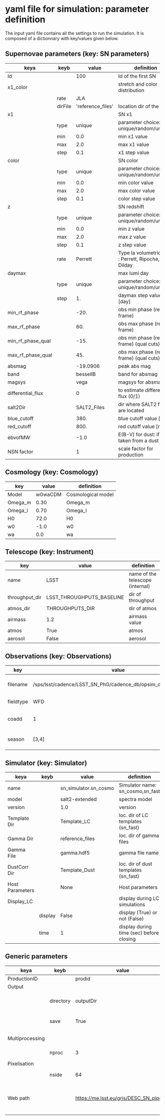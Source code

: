 # yaml file for simulation: parameter definition

The input yaml file contains all the settings to run the simulation. It is composed of a dictionnary with key/values given below.

## Supernovae parameters (key: SN parameters)
 
| keya | keyb | value | definition |
|---|---|---|---|
| Id |   | 100 | Id of the first SN | 
| x1_color | | | stretch and color distribution |  
| | rate | JLA | | type of distribution chosen |  
| |dirFile | 'reference_files' | location dir of the files |  
|x1 | | | SN x1 |
| | type | unique | parameter choice: unique/random/uniform |
|| min | 0.0 | min x1 value |
|| max | 2.0 | max x1 value |
|| step | 0.1 | x1 step value |
|color | | | SN color |
| | type | unique | parameter choice: unique/random/uniform |
|| min | 0.0 | min color value |
|| max | 2.0 | max color value |
|| step | 0.1 | color step value |
|z | | | SN redshift |
| | type | unique | parameter choice: unique/random/uniform |
|| min | 0.0 | min z value |
|| max | 2.0 | max z value |
|| step | 0.1 | z step value |
|| rate |Perrett | Type Ia volumetric rate : Perrett, Ripoche, Dilday |
|daymax | | | max lumi day |
| | type | unique | parameter choice: unique/random/uniform |
|| step | 1. | daymax step value [day] |
|min_rf_phase ||  -20.  | obs min phase (rest frame)|
|max_rf_phase ||  60.  |obs max phase (rest frame)
|min_rf_phase_qual || -15. |obs min phase (rest frame) (qual cuts)|
|max_rf_phase_qual || 45. |obs max phase (rest frame) (qual cuts)|
|absmag ||  -19.0906|peak abs mag |
|band || bessellB|band for absmag|
|magsys || vega |magsys for absmag |
|differential_flux|| 0 | to estimate differential flux (0/1)|
|salt2Dir ||  SALT2_Files |dir where SALT2 files are located |
|blue_cutoff || 380. | blue cutoff value [nm]|
|red_cutoff ||  800. | red cutoff value [nm] |
|ebvofMW || -1.0 | E(B-V) for dust: if -1.0: taken from a dust map | 
|NSN factor || 1 | scale factor for production |

## Cosmology (key: Cosmology)

|key | value | definition |
|---|---|---|
|Model | w0waCDM |Cosmological model |
|Omega_m | 0.30 |Omega_m |
| Omega_l | 0.70 |Omega_l|
| H0 | 72.0 | H0 |
|w0|  -1.0 | w0 |
|wa | 0.0  | wa |

## Telescope (key: Instrument)

|key | value | definition |
|---|---|---|
|name | LSST |name of the telescope (internal) |
|throughput_dir | LSST_THROUGHPUTS_BASELINE  |dir of throughput |
|atmos_dir | THROUGHPUTS_DIR  | dir of atmos |
|airmass | 1.2   | airmass value |
|atmos | True  |atmos |
|aerosol | False  |aerosol |

## Observations (key: Observations)
|key | value | definition |
|---|---|---|
|filename|/sps/lsst/cadence/LSST_SN_PhG/cadence_db/opsim_db/kraken_2026.db | Name of db obs file (full path) |
| fieldtype | WFD |  field type (DD or WFD) |
|coadd | 1 | coaddition per night (0=no/1=yes)
|season | [3,4] | season to simulate (-1 = all seasons) |

## Simulator (key: Simulator)

|keya | keyb | value | definition |
|---|---|---|---|
|name || sn_simulator.sn_cosmo  |Simulator name: sn_cosmo,sn_fast
|model | |salt2-extended  | spectra model |
|version | |1.0 | version |
|Template Dir || Template_LC |loc. dir of LC templates (sn_fast)|
|Gamma Dir | |reference_files |loc. dir of gamma files ||
|Gamma File | |gamma.hdf5 |gamma file name|
|DustCorr Dir ||Template_Dust |loc. dir of dust templates (sn_fast)|
|Host Parameters ||None  |Host parameters |
|Display_LC  ||| display during LC simulations|
||display | False | display (True) or not (False) |
|| time | 1 | display during time (sec) before closing|

## Generic parameters

| keya | keyb | value | definition |
|---|---|---| ---|
| ProductionID | | prodid | production Id |
| Output ||| Output infos |
||directory | outputDir | output directory (full path) |
||save |  True | to copy data on disk (True) or not (False) |
|Multiprocessing ||| multiprocessing infos |
|| nproc | 3 | number of proc chosen |
|Pixelisation ||| sky pixelisation |
||nside | 64 | healpix nside value |
|Web path |  | https://me.lsst.eu/gris/DESC_SN_pipeline | url where files needed to perform simulations are located|